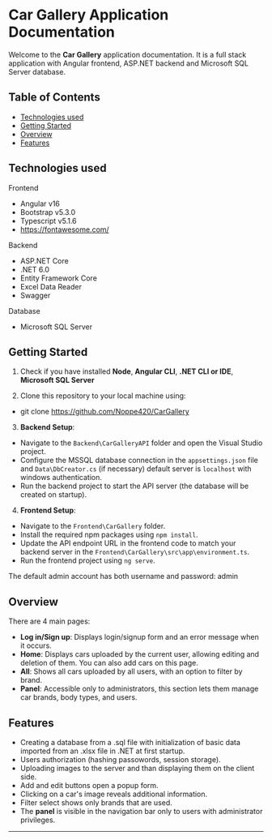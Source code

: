# Car Gallery Application Documentation

Welcome to the **Car Gallery** application documentation. 
It is a full stack application with Angular frontend, ASP.NET backend and Microsoft SQL Server database.

## Table of Contents

- [Technologies used](#technologies-used)
- [Getting Started](#getting-started)
- [Overview](#overview)
- [Features](#features)

## Technologies used

Frontend
- Angular v16
- Bootstrap v5.3.0
- Typescript v5.1.6
- https://fontawesome.com/

Backend
- ASP.NET Core
- .NET 6.0
- Entity Framework Core
- Excel Data Reader
- Swagger

Database
- Microsoft SQL Server

## Getting Started

1. Check if you have installed **Node**, **Angular CLI**, **.NET CLI or IDE**, **Microsoft SQL Server**

2. Clone this repository to your local machine using:
- git clone https://github.com/Noppe420/CarGallery

3. **Backend Setup**:
- Navigate to the `Backend\CarGalleryAPI` folder and open the Visual Studio project.
- Configure the MSSQL database connection in the `appsettings.json` file and `Data\DbCreator.cs` (if necessary) default server is `localhost` with windows authentication.
- Run the backend project to start the API server (the database will be created on startup).

4. **Frontend Setup**:
- Navigate to the `Frontend\CarGallery` folder.
- Install the required npm packages using `npm install`.
- Update the API endpoint URL in the frontend code to match your backend server in the `Frontend\CarGallery\src\app\environment.ts`.
- Run the frontend project using `ng serve`.

The default admin account has both username and password: admin

## Overview

There are 4 main pages:
- **Log in/Sign up**: Displays login/signup form and an error message when it occurs.
- **Home**: Displays cars uploaded by the current user, allowing editing and deletion of them. You can also add cars on this page.
- **All**: Shows all cars uploaded by all users, with an option to filter by brand.
- **Panel**: Accessible only to administrators, this section lets them manage car brands, body types, and users.

## Features

- Creating a database from a .sql file with initialization of basic data imported from an .xlsx file in .NET at first startup.
- Users authorization (hashing passowords, session storage).
- Uploading images to the server and than displaying them on the client side.
- Add and edit buttons open a popup form.
- Clicking on a car's image reveals additional information.
- Filter select shows only brands that are used.
- The **panel** is visible in the navigation bar only to users with administrator privileges.

---